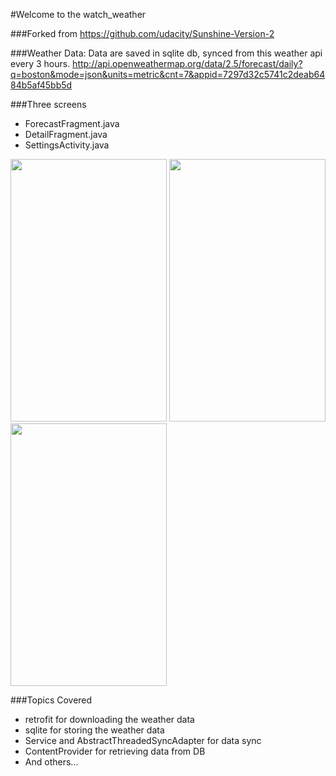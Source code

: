 #Welcome to the watch_weather

###Forked from 
https://github.com/udacity/Sunshine-Version-2

###Weather Data:
Data are saved in sqlite db, synced from this weather api every 3 hours.
http://api.openweathermap.org/data/2.5/forecast/daily?q=boston&mode=json&units=metric&cnt=7&appid=7297d32c5741c2deab6484b5af45bb5d

###Three screens
* ForecastFragment.java
* DetailFragment.java
* SettingsActivity.java

<img src="https://cloud.githubusercontent.com/assets/5489943/13558410/4e46cbd4-e3d2-11e5-8533-411fde33bee4.png" width="250" height="420" />
<img src="https://cloud.githubusercontent.com/assets/5489943/13558409/4e421b16-e3d2-11e5-8e05-d78c99260c04.png" width="250" height="420" />
<img src="https://cloud.githubusercontent.com/assets/5489943/13558411/4e49b43e-e3d2-11e5-981a-0ae84d5e8731.png" width="250" height="420" />

###Topics Covered
* retrofit for downloading the weather data
* sqlite for storing the weather data
* Service and AbstractThreadedSyncAdapter for data sync
* ContentProvider for retrieving data from DB
* And others...
